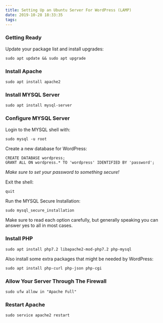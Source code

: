 ```yaml
---
title: Setting Up an Ubuntu Server For WordPress (LAMP)
date: 2019-10-28 18:33:35
tags:
---
```

### Getting Ready
Update your package list and install upgrades:
```
sudo apt update && sudo apt upgrade
```
### Install Apache
```
sudo apt install apache2
```
### Install MYSQL Server
```
sudo apt install mysql-server
```
### Configure MYSQL Server
Login to the MYSQL shell with:
```
sudo mysql -u root
```
Create a new database for WordPress:
```
CREATE DATABASE wordpress;
GRANT ALL ON wordpress.* TO 'wordpress' IDENTIFIED BY 'password';
```
*Make sure to set your password to something secure!*

Exit the shell:
```
quit
```

Run the MYSQL Secure Installation:
```
sudo mysql_secure_installation
```
Make sure to read each option carefully, but generally speaking you can answer yes to all in most cases.
### Install PHP
```
sudo apt install php7.2 libapache2-mod-php7.2 php-mysql
```
Also install some extra packages that might be needed by WordPress:
```
sudo apt install php-curl php-json php-cgi
```
### Allow Your Server Through The Firewall
```
sudo ufw allow in "Apache Full"
```
### Restart Apache
```
sudo service apache2 restart
```
